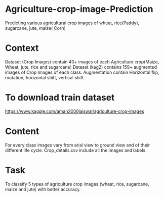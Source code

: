 # Agriculture-crop-image-Prediction
Predicting various agricultural crop images of wheat, rice(Paddy), sugarcane, jute, maize( Corn)


# Context
Dataset (Crop Images) contain 40+ images of each Agriculture crop(Maize, Wheat, jute, rice and sugarcane) Dataset (kag2) contains 159+ augmented images of Crop Images of each class. Augmentation contain Horizontal flip, roatation, horizontal shift, vertical shift.

# To download train dataset
https://www.kaggle.com/aman2000jaiswal/agriculture-crop-images


# Content
For every class images vary from arial view to ground view and of their different life cycle. Crop_details.csv include all the images and labels.


# Task
To classify 5 types of agriculture crop images (wheat, rice, sugarcane, maize and jute) with better accuracy.
